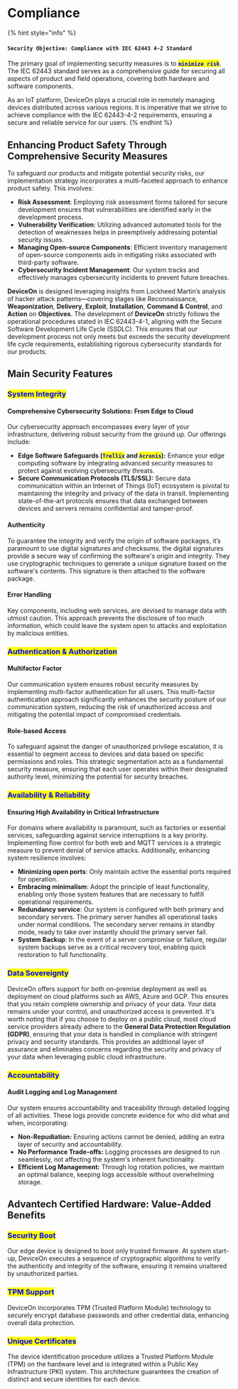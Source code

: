 # Compliance

{% hint style="info" %}
#### `Security Objective: Compliance with IEC 62443 4-2 Standard`

The primary goal of implementing security measures is to <mark style="color:blue;">**`minimize risk`**</mark>. The IEC 62443 standard serves as a comprehensive guide for securing all aspects of product and field operations, covering both hardware and software components.

As an IoT platform, DeviceOn plays a crucial role in remotely managing devices distributed across various regions. It is imperative that we strive to achieve compliance with the IEC 62443-4-2 requirements, ensuring a secure and reliable service for our users.
{% endhint %}

## Enhancing Product Safety Through Comprehensive Security Measures

To safeguard our products and mitigate potential security risks, our implementation strategy incorporates a multi-faceted approach to enhance product safety. This involves:

* **Risk Assessment**: Employing risk assessment forms tailored for secure development ensures that vulnerabilities are identified early in the development process.
* **Vulnerability Verification**: Utilizing advanced automated tools for the detection of weaknesses helps in preemptively addressing potential security issues.
* **Managing Open-source Components**: Efficient inventory management of open-source components aids in mitigating risks associated with third-party software.
* **Cybersecurity Incident Management**: Our system tracks and effectively manages cybersecurity incidents to prevent future breaches.

**DeviceOn** is designed leveraging insights from Lockheed Martin’s analysis of hacker attack patterns—covering stages like Reconnaissance, **Weaponization**, **Delivery**, **Exploit**, **Installation**, **Command & Control**, and **Action** on **Objectives**. The development of **DeviceOn** strictly follows the operational procedures stated in IEC 62443-4-1, aligning with the Secure Software Development Life Cycle (SSDLC). This ensures that our development process not only meets but exceeds the security development life cycle requirements, establishing rigorous cybersecurity standards for our products.

## Main Security Features

### <mark style="color:blue;">System Integrity</mark>

#### Comprehensive Cybersecurity Solutions: From Edge to Cloud

Our cybersecurity approach encompasses every layer of your infrastructure, delivering robust security from the ground up. Our offerings include:

* **Edge Software Safeguards (**<mark style="color:blue;">**`Trellix`**</mark>**&#x20;and&#x20;**<mark style="color:blue;">**`Acronis`**</mark>**):** Enhance your edge computing software by integrating advanced security measures to protect against evolving cybersecurity threats.
* **Secure Communication Protocols (TLS/SSL):** Secure data communication within an Internet of Things (IoT) ecosystem is pivotal to maintaining the integrity and privacy of the data in transit. Implementing state-of-the-art protocols ensures that data exchanged between devices and servers remains confidential and tamper-proof.

#### Authenticity

To guarantee the integrity and verify the origin of software packages, it’s paramount to use digital signatures and checksums.  the digital signatures provide a secure way of confirming the software's origin and integrity. They use cryptographic techniques to generate a unique signature based on the software's contents. This signature is then attached to the software package.

#### Error Handling

Key components, including web services, are devised to manage data with utmost caution. This approach prevents the disclosure of too much information, which could leave the system open to attacks and exploitation by malicious entities.

### <mark style="color:blue;">Authentication & Authorization</mark>&#x20;

#### Multifactor Factor

Our communication system ensures robust security measures by implementing multi-factor authentication for all users. This multi-factor authentication approach significantly enhances the security posture of our communication system, reducing the risk of unauthorized access and mitigating the potential impact of compromised credentials.

#### Role-based Access

To safeguard against the danger of unauthorized privilege escalation, it is essential to segment access to devices and data based on specific permissions and roles. This strategic segmentation acts as a fundamental security measure, ensuring that each user operates within their designated authority level, minimizing the potential for security breaches.

### <mark style="color:blue;">Availability & Reliability</mark>

#### Ensuring High Availability in Critical Infrastructure

For domains where availability is paramount, such as factories or essential services, safeguarding against service interruptions is a key priority. Implementing flow control for both web and MQTT services is a strategic measure to prevent denial of service attacks. Additionally, enhancing system resilience involves:

* **Minimizing open ports**: Only maintain active the essential ports required for operation.
* **Embracing minimalism**: Adopt the principle of least functionality, enabling only those system features that are necessary to fulfill operational requirements.
* **Redundancy service**: Our system is configured with both primary and secondary servers. The primary server handles all operational tasks under normal conditions. The secondary server remains in standby mode, ready to take over instantly should the primary server fail.
* **System Backup**: In the event of a server compromise or failure, regular system backups serve as a critical recovery tool, enabling quick restoration to full functionality.

### <mark style="color:blue;">Data Sovereignty</mark>

DeviceOn offers support for both on-premise deployment as well as deployment on cloud platforms such as AWS, Azure and GCP. This ensures that you retain complete ownership and privacy of your data. Your data remains under your control, and unauthorized access is prevented. It's worth noting that if you choose to deploy on a public cloud, most cloud service providers already adhere to the **General Data Protection Regulation** **(GDPR)**, ensuring that your data is handled in compliance with stringent privacy and security standards. This provides an additional layer of assurance and eliminates concerns regarding the security and privacy of your data when leveraging public cloud infrastructure.

### <mark style="color:blue;">Accountability</mark>

#### Audit Logging and Log Management

Our system ensures accountability and traceability through detailed logging of all activities. These logs provide concrete evidence for who did what and when, incorporating:

* **Non-Repudiation:** Ensuring actions cannot be denied, adding an extra layer of security and accountability.
* **No Performance Trade-offs:** Logging processes are designed to run seamlessly, not affecting the system's inherent functionality.
* **Efficient Log Management:** Through log rotation policies, we maintain an optimal balance, keeping logs accessible without overwhelming storage.

## Advantech Certified Hardware: Value-Added Benefits

### <mark style="color:blue;">Security Boot</mark>

Our edge device is designed to boot only trusted firmware. At system start-up, DeviceOn executes a sequence of cryptographic algorithms to verify the authenticity and integrity of the software, ensuring it remains unaltered by unauthorized parties.

### <mark style="color:blue;">TPM Support</mark>

DeviceOn incorporates TPM (Trusted Platform Module) technology to securely encrypt database passwords and other credential data, enhancing overall data protection.

### <mark style="color:blue;">Unique Certificates</mark>

The device identification procedure utilizes a Trusted Platform Module (TPM) on the hardware level and is integrated within a Public Key Infrastructure (PKI) system. This architecture guarantees the creation of distinct and secure identities for each device.



